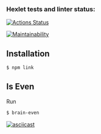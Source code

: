 ### Hexlet tests and linter status:
[![Actions Status](https://github.com/conarti/frontend-project-lvl1/workflows/hexlet-check/badge.svg)](https://github.com/conarti/frontend-project-lvl1/actions)

[![Maintainability](https://api.codeclimate.com/v1/badges/54684c29290d00a7cb73/maintainability)](https://codeclimate.com/github/conarti/frontend-project-lvl1/maintainability)


## Installation

```sh
$ npm link
```

## Is Even
Run
```sh
$ brain-even
```

[![asciicast](https://asciinema.org/a/PAIL7iw8mS9x3s84RoxHG9wvt.svg)](https://asciinema.org/a/PAIL7iw8mS9x3s84RoxHG9wvt)
